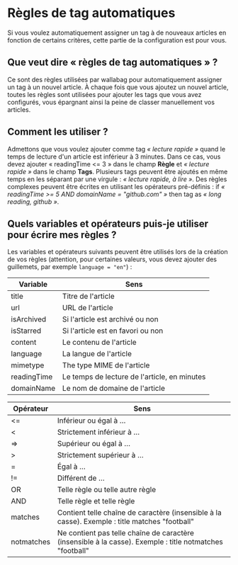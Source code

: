 # Règles de tag automatiques

Si vous voulez automatiquement assigner un tag à de nouveaux articles en
fonction de certains critères, cette partie de la configuration est pour
vous.

## Que veut dire « règles de tag automatiques » ?

Ce sont des règles utilisées par wallabag pour automatiquement assigner
un tag à un nouvel article. À chaque fois que vous ajoutez un nouvel
article, toutes les règles sont utilisées pour ajouter les tags que vous
avez configurés, vous épargnant ainsi la peine de classer manuellement
vos articles.

## Comment les utiliser ?

Admettons que vous voulez ajouter comme tag *« lecture rapide »* quand
le temps de lecture d'un article est inférieur à 3 minutes. Dans ce cas,
vous devez ajouter « readingTime &lt;= 3 » dans le champ **Règle** et
*« lecture rapide »* dans le champ **Tags**. Plusieurs tags peuvent être
ajoutés en même temps en les séparant par une virgule : *« lecture
rapide, à lire »*. Des règles complexes peuvent être écrites en
utilisant les opérateurs pré-définis : if *« readingTime &gt;= 5 AND
domainName = "github.com" »* then tag as *« long reading, github »*.

## Quels variables et opérateurs puis-je utiliser pour écrire mes règles ?

Les variables et opérateurs suivants peuvent être utilisés lors de la
création de vos règles (attention, pour certaines valeurs, vous devez
ajouter des guillemets, par exemple `language = "en"`) :


  Variable      | Sens                                          
  ------------- | -------------------
  title         | Titre de l'article
  url           | URL de l'article
  isArchived    | Si l'article est archivé ou non
  isStarred     | Si l'article est en favori ou non              
  content       | Le contenu de l'article                              
  language      | La langue de l'article                             
  mimetype      | The type MIME de l'article                            
  readingTime   | Le temps de lecture de l'article, en minutes   
  domainName    | Le nom de domaine de l'article


  Opérateur     | Sens
  ------------- | -------------
  &lt;=         | Inférieur ou égal à …
  &lt;          | Strictement inférieur à …
  =&gt;         | Supérieur ou égal à …
  &gt;          | Strictement supérieur à …
  =             | Égal à …
  !=            | Différent de …
  OR            | Telle règle ou telle autre règle
  AND           | Telle règle et telle règle
  matches       | Contient telle chaîne de caractère (insensible à la casse). Exemple : title matches "football"
  notmatches    | Ne contient pas telle chaîne de caractère (insensible à la casse). Exemple : title notmatches "football"
